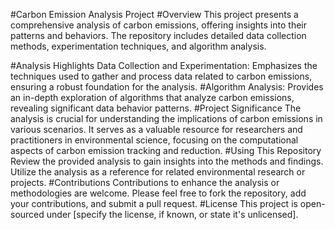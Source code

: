#Carbon Emission Analysis Project
#Overview
This project presents a comprehensive analysis of carbon emissions, offering insights into their patterns and behaviors. The repository includes detailed data collection methods, experimentation techniques, and algorithm analysis.

#Analysis Highlights
Data Collection and Experimentation: Emphasizes the techniques used to gather and process data related to carbon emissions, ensuring a robust foundation for the analysis.
#Algorithm Analysis: 
Provides an in-depth exploration of algorithms that analyze carbon emissions, revealing significant data behavior patterns.
#Project Significance
The analysis is crucial for understanding the implications of carbon emissions in various scenarios.
It serves as a valuable resource for researchers and practitioners in environmental science, focusing on the computational aspects of carbon emission tracking and reduction.
#Using This Repository
Review the provided analysis to gain insights into the methods and findings.
Utilize the analysis as a reference for related environmental research or projects.
#Contributions
Contributions to enhance the analysis or methodologies are welcome. Please feel free to fork the repository, add your contributions, and submit a pull request.
#License
This project is open-sourced under [specify the license, if known, or state it's unlicensed].
